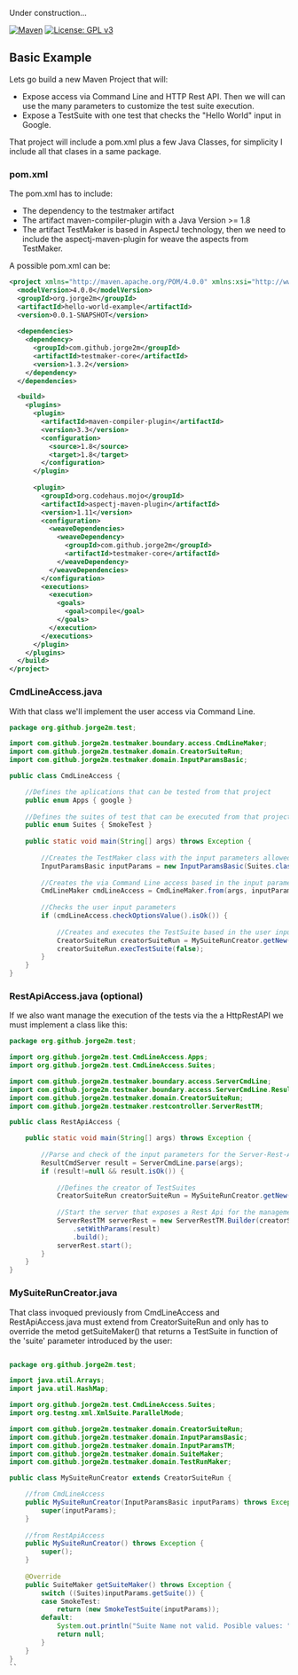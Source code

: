 Under construction... 

[![Maven](https://img.shields.io/maven-central/v/com.github.jorge2m/testmaker.svg?label=Maven%20Central)](https://search.maven.org/#search|ga|1|com.github.jorge2m.testmaker)
[![License: GPL v3](https://img.shields.io/badge/License-GPLv3-blue.svg)](https://github.com/Jorge2M/testmaker/blob/master/LICENSE)


## Basic Example
Lets go build a new Maven Project that will:
- Expose access via Command Line and HTTP Rest API. Then we will can use the many parameters to customize the test suite execution.
- Expose a TestSuite with one test that checks the "Hello World" input in Google.

That project will include a pom.xml plus a few Java Classes, for simplicity I include all that clases in a same package.

### pom.xml
The pom.xml has to include:
- The dependency to the testmaker artifact
- The artifact maven-compiler-plugin with a Java Version >= 1.8
- The artifact TestMaker is based in AspectJ technology, then we need to include the aspectj-maven-plugin for weave the aspects from TestMaker.

A possible pom.xml can be:
```xml
<project xmlns="http://maven.apache.org/POM/4.0.0" xmlns:xsi="http://www.w3.org/2001/XMLSchema-instance" xsi:schemaLocation="http://maven.apache.org/POM/4.0.0 https://maven.apache.org/xsd/maven-4.0.0.xsd">
  <modelVersion>4.0.0</modelVersion>
  <groupId>org.jorge2m</groupId>
  <artifactId>hello-world-example</artifactId>
  <version>0.0.1-SNAPSHOT</version>
	
  <dependencies>
    <dependency>
      <groupId>com.github.jorge2m</groupId>
      <artifactId>testmaker-core</artifactId>
      <version>1.3.2</version>
    </dependency>
  </dependencies>

  <build>
    <plugins>
      <plugin>
        <artifactId>maven-compiler-plugin</artifactId>
        <version>3.3</version>  
        <configuration>
          <source>1.8</source>
          <target>1.8</target>
        </configuration>
      </plugin>
		
      <plugin>
        <groupId>org.codehaus.mojo</groupId>
        <artifactId>aspectj-maven-plugin</artifactId>
        <version>1.11</version>
        <configuration>
          <weaveDependencies>
            <weaveDependency> 
              <groupId>com.github.jorge2m</groupId>
              <artifactId>testmaker-core</artifactId>
            </weaveDependency>
          </weaveDependencies>
        </configuration>
        <executions>
          <execution>
            <goals>
              <goal>compile</goal>
            </goals>
          </execution>
        </executions>
      </plugin>
    </plugins>	
  </build>	
</project>
```

### CmdLineAccess.java
With that class we'll implement the user access via Command Line.

```java
package org.github.jorge2m.test;

import com.github.jorge2m.testmaker.boundary.access.CmdLineMaker;
import com.github.jorge2m.testmaker.domain.CreatorSuiteRun;
import com.github.jorge2m.testmaker.domain.InputParamsBasic;

public class CmdLineAccess {

	//Defines the aplications that can be tested from that project
	public enum Apps { google }
	
	//Defines the suites of test that can be executed from that project
	public enum Suites { SmokeTest }
	
	public static void main(String[] args) throws Exception {
		
		//Creates the TestMaker class with the input parameters allowed
		InputParamsBasic inputParams = new InputParamsBasic(Suites.class, Apps.class);
		
		//Creates the via Command Line access based in the input parameters
		CmdLineMaker cmdLineAccess = CmdLineMaker.from(args, inputParams);
		
		//Checks the user input parameters
		if (cmdLineAccess.checkOptionsValue().isOk()) {
			
			//Creates and executes the TestSuite based in the user input parameters.
			CreatorSuiteRun creatorSuiteRun = MySuiteRunCreator.getNew(inputParams);
			creatorSuiteRun.execTestSuite(false);
		}
	}
}
```

### RestApiAccess.java (optional)
If we also want manage the execution of the tests via the a HttpRestAPI we must implement a class like this:

```java
package org.github.jorge2m.test;

import org.github.jorge2m.test.CmdLineAccess.Apps;
import org.github.jorge2m.test.CmdLineAccess.Suites;

import com.github.jorge2m.testmaker.boundary.access.ServerCmdLine;
import com.github.jorge2m.testmaker.boundary.access.ServerCmdLine.ResultCmdServer;
import com.github.jorge2m.testmaker.domain.CreatorSuiteRun;
import com.github.jorge2m.testmaker.restcontroller.ServerRestTM;

public class RestApiAccess {

	public static void main(String[] args) throws Exception {
		
		//Parse and check of the input parameters for the Server-Rest-Api Start 
		ResultCmdServer result = ServerCmdLine.parse(args);
		if (result!=null && result.isOk()) {
			
			//Defines the creator of TestSuites
			CreatorSuiteRun creatorSuiteRun = MySuiteRunCreator.getNew();
			
			//Start the server that exposes a Rest Api for the management of the tests (execution, consult, stop...)
			ServerRestTM serverRest = new ServerRestTM.Builder(creatorSuiteRun, Suites.class, Apps.class)
				.setWithParams(result)
				.build();
			serverRest.start();
		}
	}
}
```

### MySuiteRunCreator.java
That class invoqued previously from CmdLineAccess and RestApiAccess.java must extend from CreatorSuiteRun and only has to override the metod getSuiteMaker() that returns a TestSuite in function of the 'suite' parameter introduced by the user:
```java

package org.github.jorge2m.test;

import java.util.Arrays;
import java.util.HashMap;

import org.github.jorge2m.test.CmdLineAccess.Suites;
import org.testng.xml.XmlSuite.ParallelMode;

import com.github.jorge2m.testmaker.domain.CreatorSuiteRun;
import com.github.jorge2m.testmaker.domain.InputParamsBasic;
import com.github.jorge2m.testmaker.domain.InputParamsTM;
import com.github.jorge2m.testmaker.domain.SuiteMaker;
import com.github.jorge2m.testmaker.domain.TestRunMaker;

public class MySuiteRunCreator extends CreatorSuiteRun {

	//from CmdLineAccess
	public MySuiteRunCreator(InputParamsBasic inputParams) throws Exception {
		super(inputParams);
	}
	
	//from RestApiAccess
	public MySuiteRunCreator() throws Exception {
		super();
	}
	
	@Override
	public SuiteMaker getSuiteMaker() throws Exception {
		switch ((Suites)inputParams.getSuite()) {
		case SmokeTest:
			return (new SmokeTestSuite(inputParams)); 
		default:
			System.out.println("Suite Name not valid. Posible values: " + Arrays.asList(Suites.values()));
			return null;
		}
	}
}
``

